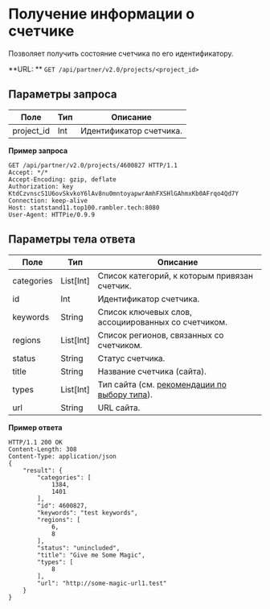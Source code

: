 # Получение информации о счетчике

Позволяет получить состояние счетчика по его идентификатору.

**URL: ** `GET /api/partner/v2.0/projects/<project_id>`

## Параметры запроса <a href="9" id="9"></a>

| **Поле**   | **Тип** | **Описание**            |
| ---------- | ------- | ----------------------- |
| project_id | Int     | Идентификатор счетчика. |

**Пример запроса**

```
GET /api/partner/v2.0/projects/4600827 HTTP/1.1
Accept: */*
Accept-Encoding: gzip, deflate
Authorization: key KtdCzvnscS1U6ovSkvkoY6lAv8nu0mntoyapwrAmhFXSHlGAhmxKb0AFrqo4Qd7Y
Connection: keep-alive
Host: statstand11.top100.rambler.tech:8080
User-Agent: HTTPie/0.9.9
```

## Параметры тела ответа <a href="10" id="10"></a>

| **Поле**   | **Тип**    | **Описание**                                                                                   |
| ---------- | ---------- | ---------------------------------------------------------------------------------------------- |
| categories | List\[Int] | Список категорий, к которым привязан счетчик.                                                  |
| id         | Int        | Идентификатор счетчика.                                                                        |
| keywords   | String     | Список ключевых слов, ассоциированных со счетчиком.                                            |
| regions    | List\[Int] | Список регионов, связанных со счетчиком.                                                       |
| status     | String     | Статус счетчика.                                                                               |
| title      | String     | Название счетчика (сайта).                                                                     |
| types      | List\[Int] | Тип сайта (см. [рекомендации по выбору типа](http://help.rambler.ru/top100/top100-faq/1526/)). |
| url        | String     | URL сайта.                                                                                     |

**Пример ответа**

```
HTTP/1.1 200 OK
Content-Length: 308
Content-Type: application/json
{
    "result": {
        "categories": [
            1384,
            1401
        ],
        "id": 4600827,
        "keywords": "test keywords",
        "regions": [
            6,
            8
        ],
        "status": "unincluded",
        "title": "Give me Some Magic",
        "types": [
            8
        ],
        "url": "http://some-magic-url1.test"
    }
}
```
